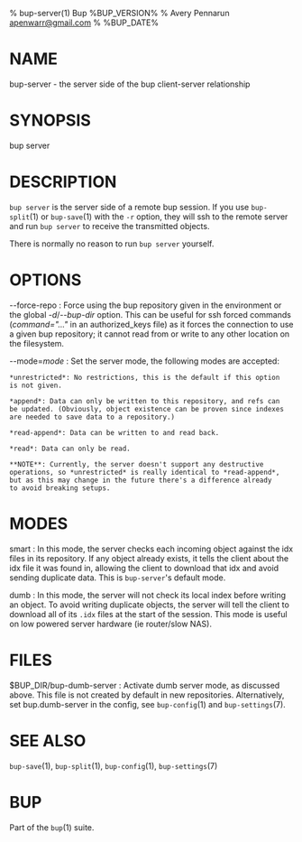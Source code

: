 % bup-server(1) Bup %BUP_VERSION%
% Avery Pennarun <apenwarr@gmail.com>
% %BUP_DATE%

# NAME

bup-server - the server side of the bup client-server relationship

# SYNOPSIS

bup server

# DESCRIPTION

`bup server` is the server side of a remote bup session. 
If you use `bup-split`(1) or `bup-save`(1) with the `-r`
option, they will ssh to the remote server and run `bup
server` to receive the transmitted objects.

There is normally no reason to run `bup server` yourself.

# OPTIONS

\--force-repo
:   Force using the bup repository given in the environment or the
    global *-d*/*\--bup-dir* option. This can be useful for ssh forced
    commands (*command="..."* in an authorized_keys file) as it forces the
    connection to use a given bup repository; it cannot read from
    or write to any other location on the filesystem.

\--mode=*mode*
:   Set the server mode, the following modes are accepted:

    *unrestricted*: No restrictions, this is the default if this option
    is not given.

    *append*: Data can only be written to this repository, and refs can
    be updated. (Obviously, object existence can be proven since indexes
    are needed to save data to a repository.)

    *read-append*: Data can be written to and read back.

    *read*: Data can only be read.

    **NOTE**: Currently, the server doesn't support any destructive
    operations, so *unrestricted* is really identical to *read-append*,
    but as this may change in the future there's a difference already
    to avoid breaking setups.

# MODES

smart
:   In this mode, the server checks each incoming object
    against the idx files in its repository.  If any object
    already exists, it tells the client about the idx file
    it was found in, allowing the client to download that
    idx and avoid sending duplicate data.  This is
    `bup-server`'s default mode.

dumb
:   In this mode, the server will not check its local index
    before writing an object.  To avoid writing duplicate
    objects, the server will tell the client to download all
    of its `.idx` files at the start of the session.  This
    mode is useful on low powered server hardware (ie
    router/slow NAS).

# FILES

$BUP_DIR/bup-dumb-server
:   Activate dumb server mode, as discussed above.  This file is not created by
    default in new repositories. Alternatively, set bup.dumb-server in the
    config, see `bup-config`(1) and `bup-settings`(7).

# SEE ALSO

`bup-save`(1), `bup-split`(1), `bup-config`(1), `bup-settings`(7)

# BUP

Part of the `bup`(1) suite.
